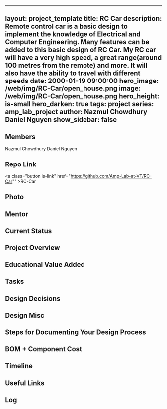 
---
layout: project_template
title: RC Car
description: Remote control car is a basic design to implement the knowledge of Electrical and Computer Engineering. Many features can be added to this basic design of RC Car. My RC car will have a very high speed, a great range(around 100 metres from the remote) and more. It will also have the ability to travel with different speeds
date: 2000-01-19 09:00:00
hero_image: /web/img/RC-Car/open_house.png
image: /web/img/RC-Car/open_house.png
hero_height: is-small
hero_darken: true
tags: project
series: amp_lab_project
author: Nazmul Chowdhury
Daniel Nguyen
show_sidebar: false
---



## Members
Nazmul Chowdhury
Daniel Nguyen

## Repo Link
<a class="button is-link" href="https://github.com/Amp-Lab-at-VT/RC-Car"" >RC-Car</a>

## Photo

## Mentor

## Current Status

## Project Overview


## Educational Value Added


## Tasks

## Design Decisions

## Design Misc

## Steps for Documenting Your Design Process

## BOM + Component Cost

## Timeline

## Useful Links

## Log
            